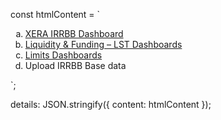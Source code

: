 const htmlContent = `
<div style="text-align: left;">
  <ol type="a">
    <li><a href="https://app.powerbi.com/groups/...1" target="_blank">XERA IRRBB Dashboard</a></li>
    <li><a href="https://app.powerbi.com/groups/...2" target="_blank">Liquidity & Funding – LST Dashboards</a></li>
    <li><a href="https://app.powerbi.com/groups/...3" target="_blank">Limits Dashboards</a></li>
    <li>Upload IRRBB Base data</li>
  </ol>
</div>
`;

details: JSON.stringify({
  content: htmlContent
});